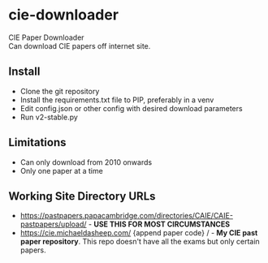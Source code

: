 # cie-downloader
CIE Paper Downloader
<br>Can download CIE papers off internet site.

## Install
* Clone the git repository
* Install the requirements.txt file to PIP, preferably in a venv
* Edit config.json or other config with desired download parameters
* Run v2-stable.py

## Limitations
* Can only download from 2010 onwards
* Only one paper at a time

## Working Site Directory URLs
* https://pastpapers.papacambridge.com/directories/CAIE/CAIE-pastpapers/upload/ - <b>USE THIS FOR MOST CIRCUMSTANCES</b>
* https://cie.michaeldasheep.com/ {append paper code} / - <b>My CIE past paper repository</b>. This repo doesn't have all the exams but only certain papers. 